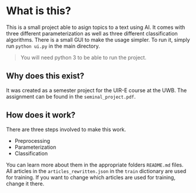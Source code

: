 # What is this?

This is a small project able to asign topics to a text using AI. It comes with three different parameterization as well as three different classification algorithms. There is a small GUI to make the usage simpler. To run it, simply run `python ui.py` in the main directory.
>You will need python 3 to be able to run the project.

## Why does this exist?
It was created as a semester project for the UIR-E course at the UWB. The assignment can be found in the `seminal_project.pdf`.

## How does it work?
There are three steps involved to make this work.
 - Preprocessing
 - Parameterization
 - Classification  
 
You can learn more about them in the appropriate folders `README.md` files.  
All articles in the `articles_rewritten.json` in the `train` dictionary are used for training. If you want to change which articles are used for training, change it there.
